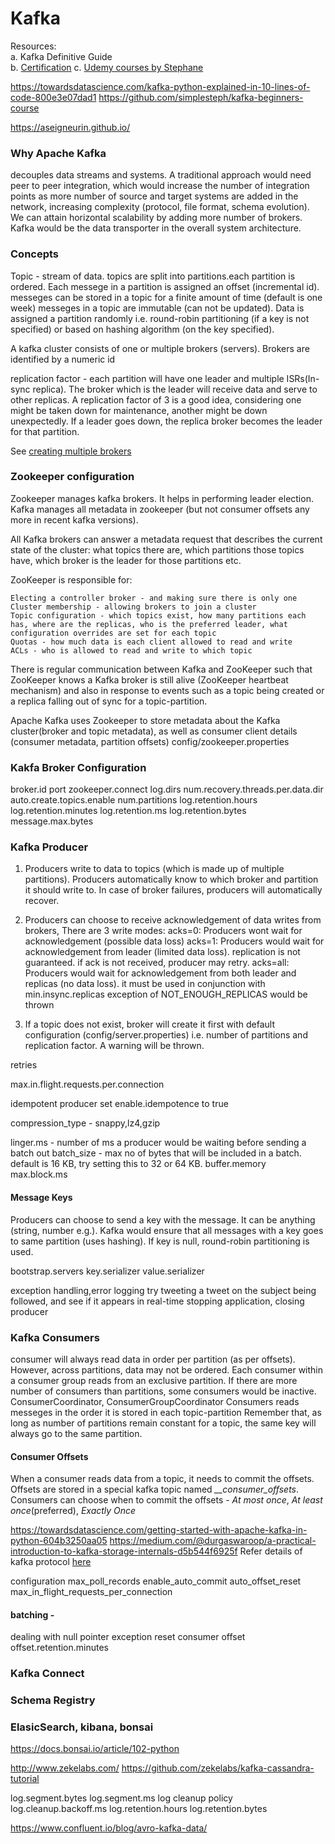 # Kafka
Resources:  
a. Kafka Definitive Guide  
b. [Certification](https://medium.com/@stephane.maarek/how-to-prepare-for-the-confluent-certified-developer-for-apache-kafka-ccdak-exam-ab081994da78)
c. [Udemy courses by Stephane](https://www.udemy.com/user/stephane-maarek/)

https://towardsdatascience.com/kafka-python-explained-in-10-lines-of-code-800e3e07dad1
https://github.com/simplesteph/kafka-beginners-course

https://aseigneurin.github.io/

### Why Apache Kafka

decouples data streams and systems. A traditional approach would need peer to peer integration, which would increase the number of integration points as more number of source and target systems are added in the network, increasing complexity (protocol, file format, schema evolution). We can attain horizontal scalability by adding more number of brokers. Kafka would be the data transporter in the overall system architecture.

### Concepts

Topic - stream of data. topics are split into partitions.each partition is ordered. Each messege in a partition is assigned an offset (incremental id). messeges can be stored in a topic for a finite amount of time (default is one week)
messeges in a topic are immutable (can not be updated). Data is assigned a partition randomly i.e. round-robin partitioning (if a key is not specified) or based on hashing algorithm (on the key specified).

A kafka cluster consists of one or multiple brokers (servers). Brokers are identified by a numeric id

replication factor - each partition will have one leader and multiple ISRs(In-sync replica). The broker which is the leader will receive data and serve to other replicas. A replication factor of 3 is a good idea, considering one might be taken down for maintenance, another might be down unexpectedly.
If a leader goes down, the replica broker becomes the leader for that partition.


See [creating multiple brokers](https://www.michael-noll.com/blog/2013/03/13/running-a-multi-broker-apache-kafka-cluster-on-a-single-node/)


### Zookeeper configuration
Zookeeper manages kafka brokers. It helps in performing leader election. Kafka manages all metadata in zookeeper (but not consumer offsets any more in recent kafka versions).

All Kafka brokers can answer a metadata request that describes the current state of the cluster: what topics there are, which partitions those topics have, which broker is the leader for those partitions etc.

ZooKeeper is responsible for:

    Electing a controller broker - and making sure there is only one
    Cluster membership - allowing brokers to join a cluster
    Topic configuration - which topics exist, how many partitions each has, where are the replicas, who is the preferred leader, what configuration overrides are set for each topic
    Quotas - how much data is each client allowed to read and write
    ACLs - who is allowed to read and write to which topic

There is regular communication between Kafka and ZooKeeper such that ZooKeeper knows a Kafka broker is still alive (ZooKeeper heartbeat mechanism) and also in response to events such as a topic being created or a replica falling out of sync for a topic-partition.

Apache Kafka uses Zookeeper to store metadata about the Kafka cluster(broker and topic metadata), as well as consumer client details (consumer metadata, partition offsets)
config/zookeeper.properties

### Kakfa Broker Configuration
broker.id
port
zookeeper.connect
log.dirs
num.recovery.threads.per.data.dir
auto.create.topics.enable
num.partitions
log.retention.hours
log.retention.minutes
log.retention.ms
log.retention.bytes
message.max.bytes

### Kafka Producer
1. Producers write to data to topics (which is made up of multiple partitions). Producers automatically know to which broker and partition it should write to. In case of broker failures, producers will automatically recover.
2. Producers can choose to receive acknowledgement of data writes from brokers, There are 3 write modes:
acks=0: Producers wont wait for acknowledgement (possible data loss)
acks=1: Producers would wait for acknowledgement from leader (limited data loss). replication is not guaranteed. if ack is not received, producer may retry.
acks=all: Producers would wait for acknowledgement from both leader and replicas (no data loss). it must be used in conjunction with min.insync.replicas
exception of NOT_ENOUGH_REPLICAS would be thrown

3. If a topic does not exist, broker will create it first with default configuration (config/server.properties) i.e. number of partitions and replication factor. A warning will be thrown.

retries

max.in.flight.requests.per.connection

idempotent producer
set enable.idempotence to true

compression_type - snappy,lz4,gzip

linger.ms - number of ms a producer would be waiting before sending a batch out
batch_size - max no of bytes that will be included in a batch. default is 16 KB, try setting this to 32 or 64 KB.
buffer.memory
max.block.ms

#### Message Keys
Producers can choose to send a key with the message. It can be anything (string, number e.g.). Kafka would ensure that all messages with a key goes to same partition (uses hashing). If key is null, round-robin partitioning is used.

bootstrap.servers
key.serializer
value.serializer

exception handling,error logging
try tweeting a tweet on the subject being followed, and see if it appears in real-time
stopping application, closing producer

### Kafka Consumers
consumer will always read data in order per partition (as per offsets). However, across partitions, data may not be ordered. Each consumer within a consumer group reads from an exclusive partition. If there are more number of consumers than partitions, some consumers would be inactive.
ConsumerCoordinator, ConsumerGroupCoordinator
Consumers reads messeges in the order it is stored in each topic-partition
Remember that, as long as number of partitions remain constant for a topic, the same key will always go to the same partition.

#### Consumer Offsets
When a consumer reads data from a topic, it needs to commit the offsets. Offsets are stored in a special kafka topic named *__consumer_offsets*. Consumers can choose when to commit the offsets - *At most once*, *At least once*(preferred), *Exactly Once*


https://towardsdatascience.com/getting-started-with-apache-kafka-in-python-604b3250aa05
https://medium.com/@durgaswaroop/a-practical-introduction-to-kafka-storage-internals-d5b544f6925f
Refer details of kafka protocol [here](https://cwiki.apache.org/confluence/display/KAFKA/A+Guide+To+The+Kafka+Protocol)

configuration
max_poll_records 
enable_auto_commit 
auto_offset_reset 
max_in_flight_requests_per_connection 
#### batching - 
dealing with null pointer exception
reset consumer offset
offset.retention.minutes

### Kafka Connect

### Schema Registry


### ElasicSearch, kibana, bonsai

https://docs.bonsai.io/article/102-python


http://www.zekelabs.com/
https://github.com/zekelabs/kafka-cassandra-tutorial


log.segment.bytes
log.segment.ms
log cleanup policy
log.cleanup.backoff.ms
log.retention.hours
log.retention.bytes

https://www.confluent.io/blog/avro-kafka-data/
